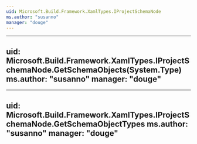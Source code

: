 ```yaml
---
uid: Microsoft.Build.Framework.XamlTypes.IProjectSchemaNode
ms.author: "susanno"
manager: "douge"
---
```


---
uid: Microsoft.Build.Framework.XamlTypes.IProjectSchemaNode.GetSchemaObjects(System.Type)
ms.author: "susanno"
manager: "douge"
---

---
uid: Microsoft.Build.Framework.XamlTypes.IProjectSchemaNode.GetSchemaObjectTypes
ms.author: "susanno"
manager: "douge"
---
